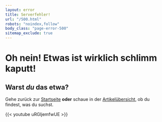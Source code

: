 ```yaml
---
layout: error
title: Serverfehler!
url: "/500.html"
robots: "noindex,follow"
body_class: "page-error-500"
sitemap_exclude: true
---
```


# Oh nein! Etwas ist wirklich schlimm kaputt!

## Warst *du* das etwa?

Gehe zurück zur [Startseite](/) **oder** schaue in der [Artikelübersicht](/artikel/), ob du findest, was du suchst.

{{< youtube uRGljemfwUE >}}
